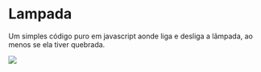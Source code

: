 # Lampada
Um simples código puro em javascript aonde liga e desliga a lâmpada, ao menos se ela tiver quebrada.

<div>
  <img src="[https://media.discordapp.net/attachments/1094785100920668200/1095037597497184326/Captura_de_tela_2023-04-10_142704.png](https://media.discordapp.net/attachments/958202818035077161/1154033594512187492/image.png)https://media.discordapp.net/attachments/958202818035077161/1154033594512187492/image.png"/>
</div>
